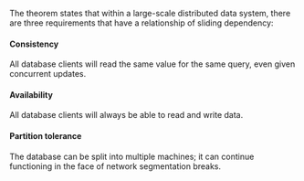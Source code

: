 The theorem states that within a large-scale distributed data system, there are three requirements that have a relationship of sliding dependency:

#### Consistency
All database clients will read the same value for the same query, even given concurrent updates.

#### Availability
All database clients will always be able to read and write data.

#### Partition tolerance
The database can be split into multiple machines; it can continue functioning in the face of network segmentation breaks.
